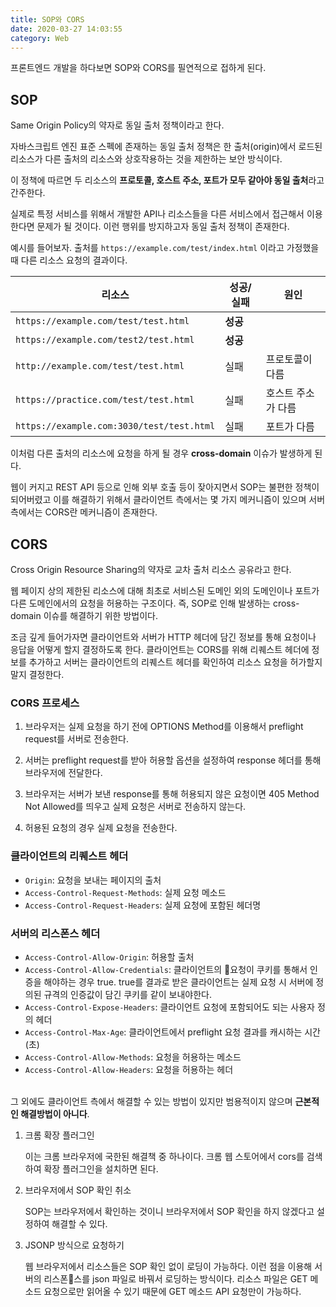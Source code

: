 ```yaml
---
title: SOP와 CORS
date: 2020-03-27 14:03:55
category: Web
---
```


프론트엔드 개발을 하다보면 SOP와 CORS를 필연적으로 접하게 된다.

## SOP

Same Origin Policy의 약자로 동일 출처 정책이라고 한다.

자바스크립트 엔진 표준 스펙에 존재하는 동일 출처 정책은 한 출처(origin)에서 로드된 리소스가 다른 출처의 리소스와 상호작용하는 것을 제한하는 보안 방식이다.

이 정책에 따르면 두 리소스의 **프로토콜, 호스트 주소, 포트가 모두 같아야 동일 출처**라고 간주한다.

실제로 특정 서비스를 위해서 개발한 API나 리소스들을 다른 서비스에서 접근해서 이용한다면 문제가 될 것이다. 이런 행위를 방지하고자 동일 출처 정책이 존재한다.

예시를 들어보자. 출처를 `https://example.com/test/index.html` 이라고 가정했을 때 다른 리소스 요청의 결과이다.

| 리소스                                    | 성공/실패 | 원인               |
| ----------------------------------------- | --------- | ------------------ |
| `https://example.com/test/test.html`      | **성공**  |                    |
| `https://example.com/test2/test.html`     | **성공**  |                    |
| `http://example.com/test/test.html`       | 실패      | 프로토콜이 다름    |
| `https://practice.com/test/test.html`     | 실패      | 호스트 주소가 다름 |
| `https://example.com:3030/test/test.html` | 실패      | 포트가 다름        |

이처럼 다른 출처의 리소스에 요청을 하게 될 경우 **cross-domain** 이슈가 발생하게 된다.

웹이 커지고 REST API 등으로 인해 외부 호출 등이 잦아지면서 SOP는 불편한 정책이 되어버렸고 이를 해결하기 위해서 클라이언트 측에서는 몇 가지 메커니즘이 있으며 서버 측에서는 CORS란 메커니즘이 존재한다.

## CORS

Cross Origin Resource Sharing의 약자로 교차 출처 리소스 공유라고 한다.

웹 페이지 상의 제한된 리소스에 대해 최초로 서비스된 도메인 외의 도메인이나 포트가 다른 도메인에서의 요청을 허용하는 구조이다. 즉, SOP로 인해 발생하는 cross-domain 이슈를 해결하기 위한 방법이다.

조금 깊게 들어가자면 클라이언트와 서버가 HTTP 헤더에 담긴 정보를 통해 요청이나 응답을 어떻게 할지 결정하도록 한다. 클라이언트는 CORS를 위해 리퀘스트 헤더에 정보를 추가하고 서버는 클라이언트의 리퀘스트 헤더를 확인하여 리소스 요청을 허가할지 말지 결정한다.

### CORS 프로세스

1. 브라우저는 실제 요청을 하기 전에 OPTIONS Method를 이용해서 preflight request를 서버로 전송한다.

2. 서버는 preflight request를 받아 허용할 옵션을 설정하여 response 헤더를 통해 브라우저에 전달한다.

3. 브라우저는 서버가 보낸 response를 통해 허용되지 않은 요청이면 405 Method Not Allowed를 띄우고 실제 요청은 서버로 전송하지 않는다.

4. 허용된 요청의 경우 실제 요청을 전송한다.

### 클라이언트의 리퀘스트 헤더

- `Origin`: 요청을 보내는 페이지의 출처
- `Access-Control-Request-Methods`: 실제 요청 메소드
- `Access-Control-Request-Headers`: 실제 요청에 포함된 헤더명

### 서버의 리스폰스 헤더

- `Access-Control-Allow-Origin`: 허용할 출처
- `Access-Control-Allow-Credentials`: 클라이언트의 요청이 쿠키를 통해서 인증을 해야하는 경우 true. true를 결과로 받은 클라이언트는 실제 요청 시 서버에 정의된 규격의 인증값이 담긴 쿠키를 같이 보내야한다.
- `Access-Control-Expose-Headers`: 클라이언트 요청에 포함되어도 되는 사용자 정의 헤더
- `Access-Control-Max-Age`: 클라이언트에서 preflight 요청 결과를 캐시하는 시간(초)
- `Access-Control-Allow-Methods`: 요청을 허용하는 메소드
- `Access-Control-Allow-Headers`: 요청을 허용하는 헤더

<br />그 외에도 클라이언트 측에서 해결할 수 있는 방법이 있지만 범용적이지 않으며 **근본적인 해결방법이 아니다**.

1. 크롬 확장 플러그인

   이는 크롬 브라우저에 국한된 해결책 중 하나이다. 크롬 웹 스토어에서 cors를 검색하여 확장 플러그인을 설치하면 된다.

2. 브라우저에서 SOP 확인 취소

   SOP는 브라우저에서 확인하는 것이니 브라우저에서 SOP 확인을 하지 않겠다고 설정하여 해결할 수 있다.

3. JSONP 방식으로 요청하기

   웹 브라우저에서 리소스들은 SOP 확인 없이 로딩이 가능하다. 이런 점을 이용해 서버의 리스폰스를 json 파일로 바꿔서 로딩하는 방식이다. 리소스 파일은 GET 메소드 요청으로만 읽어올 수 있기 때문에 GET 메소드 API 요청만이 가능하다.
